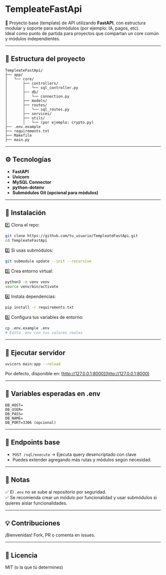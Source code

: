 

# TempleateFastApi

🚀 Proyecto base (template) de API utilizando **FastAPI**, con estructura modular y soporte para submódulos (por ejemplo: IA, pagos, etc).  
Ideal como punto de partida para proyectos que compartan un core común y módulos independientes.

---

## 📂 **Estructura del proyecto**
```
TempleateFastApi/
├── app/
│   └── core/
│       ├── controllers/
│       │   └── sql_controller.py
│       ├── db/
│       │   └── connection.py
│       ├── models/
│       ├── routes/
│       │   └── sql_routes.py
│       ├── services/
│       ├── utils/
│       │   └── (por ejemplo: crypto.py)
├── .env.example
├── requirements.txt
├── Makefile
├── main.py
```

---

## ⚙ **Tecnologías**
- **FastAPI**
- **Uvicorn**
- **MySQL Connector**
- **python-dotenv**
- **Submódulos Git (opcional para módulos)**

---

## 🌱 **Instalación**
1️⃣ Clona el repo:
```bash
git clone https://github.com/tu_usuario/TempleateFastApi.git
cd TempleateFastApi
```

2️⃣ Si usas submódulos:
```bash
git submodule update --init --recursive
```

3️⃣ Crea entorno virtual:
```bash
python3 -m venv venv
source venv/bin/activate
```

4️⃣ Instala dependencias:
```bash
pip install -r requirements.txt
```

5️⃣ Configura tus variables de entorno:
```bash
cp .env.example .env
# Edita .env con tus valores reales
```

---

## 🚀 **Ejecutar servidor**
```bash
uvicorn main:app --reload
```
Por defecto, disponible en: [http://127.0.0.1:8000](http://127.0.0.1:8000)

---

## 🔑 **Variables esperadas en .env**
```
DB_HOST=
DB_USER=
DB_PASS=
DB_NAME=
DB_PORT=3306 (opcional)
```

---

## 📌 **Endpoints base**
- `POST /sql/execute` → Ejecuta query desencriptado con clave
- Puedes extender agregando más rutas y módulos según necesidad.

---

## 📝 **Notas**
✅ El `.env` no se sube al repositorio por seguridad.  
✅ Se recomienda crear un módulo por funcionalidad y usar submódulos si quieres aislar funcionalidades.

---

## 💡 **Contribuciones**
¡Bienvenidas! Fork, PR o comenta en issues.

---

## 📄 **Licencia**
MIT (o la que tú determines)